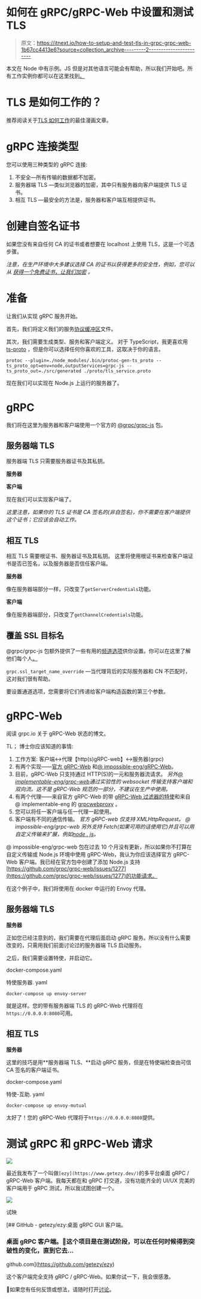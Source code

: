 # 如何在 gRPC/gRPC-Web 中设置和测试 TLS

> 原文：<https://itnext.io/how-to-setup-and-test-tls-in-grpc-grpc-web-1b67cc4413e6?source=collection_archive---------2----------------------->

本文在 Node 中有示例。JS 但是对其他语言可能会有帮助，所以我们开始吧。所有工作实例你都可以在这里找到[。](https://github.com/getezy/ezy/tree/master/__tests__/tls-service)

# **TLS 是如何工作的？**

推荐阅读关于[TLS 如何工作](https://howhttps.works/)的最佳漫画文章。

# gRPC 连接类型

您可以使用三种类型的 gRPC 连接:

1.  不安全—所有传输的数据都不加密。
2.  服务器端 TLS —类似浏览器的加密，其中只有服务器向客户端提供 TLS 证书。
3.  相互 TLS —最安全的方法是，服务器和客户端互相提供证书。

# 创建自签名证书

如果您没有来自任何 CA 的证书或者想要在 localhost 上使用 TLS，这是一个可选步骤。

*注意，在生产环境中大多建议选择 CA 的证书以获得更多的安全性，例如，您可以从* [*获得一个免费证书，让我们加密*](https://letsencrypt.org/) *。*

# 准备

让我们从实现 gRPC 服务开始。

首先，我们将定义我们的服务[协议缓冲区](https://developers.google.com/protocol-buffers)文件。

其次，我们需要生成类型、服务和客户端定义。
对于 TypeScript，我更喜欢用 [ts-proto](https://github.com/stephenh/ts-proto) ，但是你可以选择任何你喜欢的工具，这取决于你的语言。

```
protoc --plugin=./node_modules/.bin/protoc-gen-ts_proto --ts_proto_opt=env=node,outputServices=grpc-js --ts_proto_out=./src/generated ./proto/tls_service.proto
```

现在我们可以实现在 Node.js 上运行的服务器了。

# gRPC

我们将在这里为服务器和客户端使用一个官方的 [@grpc/grpc-js](https://github.com/grpc/grpc-node/tree/master/packages/grpc-js) 包。

## 服务器端 TLS

服务器端 TLS 只需要服务器证书及其私钥。

**服务器**

**客户端**

现在我们可以实现客户端了。

*这里注意，如果你的 TLS 证书是 CA 签名的(非自签名)，你不需要在客户端提供这个证书；它应该会自动工作。*

## 相互 TLS

相互 TLS 需要根证书、服务器证书及其私钥。
这里将使用根证书来检查客户端证书是否已签名，以及服务器是否信任客户端。

**服务器**

像在服务器端部分一样，只改变了`getServerCredentials`功能。

**客户端**

像在服务器端部分，只改变了`getChannelCredentials`功能。

## 覆盖 SSL 目标名

@grpc/grpc-js 包额外提供了一些有用的[频道选项](https://github.com/grpc/grpc-node/tree/master/packages/grpc-js#supported-channel-options)供你设置。你可以在这里了解他们每个人[。](https://grpc.github.io/grpc/core/group__grpc__arg__keys.html)

`grpc.ssl_target_name_override` —当代理背后的实际服务器和 CN 不匹配时，这对我们很有帮助。

要设置通道选项，您需要将它们传递给客户端构造函数的第三个参数。

# gRPC-Web

阅读 grpc.io 关于 gRPC-Web 状态的博文。

TL；
博士你应该知道的事情:

1.  工作方案:
    客户端↔代理【http(s)gRPC-web】↔服务器(grpc)
2.  有两个实现——[官方 gRPC-Web](https://github.com/grpc/grpc-web) 和[@ impossible-eng/gRPC-Web](https://github.com/improbable-eng/grpc-web)。
3.  目前，gRPC-Web 只支持通过 HTTP(S)的一元和服务器流请求。
    *另外*[*@ implementable-eng/grpc-web*](https://github.com/improbable-eng/grpc-web)*通过实验性的 websocket 传输支持客户端和双向流。这不是 gRPC-Web 规范的一部分，不建议在生产中使用。*
4.  有两个代理——来自官方 gRPC-Web 的带 [gRPC-Web 过滤器的特使](https://www.envoyproxy.io/docs/envoy/latest/configuration/http/http_filters/grpc_web_filter)和来自@ implementable-eng 的 [grpcwebproxy](https://github.com/improbable-eng/grpc-web/tree/master/go/grpcwebproxy) 。
5.  您可以将任一客户端与任一代理一起使用。
6.  客户端有不同的通信传输。
    *官方 gRPC-web 仅支持 XMLHttpRequest。
    @ impossible-eng/grpc-web 另外支持 Fetch(如果可用的话使用它)并且可以用自定义传输来扩展，例如*[*node . js*](https://github.com/improbable-eng/grpc-web/tree/master/client/grpc-web-node-http-transport)*。*

@ impossible-eng/grpc-web 包在过去 10 个月没有更新，所以如果你不打算在自定义传输或 Node.js 环境中使用 gRPC-Web，我认为你应该选择官方 gRPC-Web 客户端。我已经在官方包中创建了添加 Node.js 支持[https://github.com/grpc/grpc-web/issues/1277](https://github.com/grpc/grpc-web/issues/1277)的功能请求。

在这个例子中，我们将使用在 docker 中运行的 Envoy 代理。

## 服务器端 TLS

**服务器**

正如您已经注意到的，我们需要在代理后面启动 gRPC 服务。所以没有什么需要改变的，只需用我们前面讨论过的服务器端 TLS 启动服务。

之后，我们需要设置特使，并启动它。

docker-compose.yaml

特使服务器. yaml

```
docker-compose up envoy-server
```

就是这样。您的带有服务器端 TLS 的 gRPC-Web 代理将在`https://0.0.0.0:8080`可用。

## 相互 TLS

**服务器**

这里的技巧是用**服务器端 TLS、**启动 gRPC 服务，但是在特使端检查由可信 CA 签名的客户端证书。

docker-compose.yaml

特使-互助. yaml

```
docker-compose up envoy-mutual
```

太好了！您的 gRPC-Web 代理将于`https://0.0.0.0:8080`提供。

# 测试 gRPC 和 gRPC-Web 请求

![](img/5c29e798d0afa7bcc51a6c49f23e37cd.png)

最近我发布了一个叫做`[ezy](https://www.getezy.dev/)`的多平台桌面 gRPC / gRPC-Web 客户端。我每天都在和 gRPC 打交道，没有功能齐全的 UI/UX 完美的客户端用于 gRPC 测试，所以我试图创建一个。

![](img/01e1e9ecd15ecce9e1d7f193e9563f02.png)

试映

[](https://github.com/getezy/ezy) [## GitHub - getezy/ezy:桌面 gRPC GUI 客户端。

### 桌面 gRPC 客户端。🚧这个项目是在测试阶段，可以在任何时候得到突破性的变化，直到它去…

github.com](https://github.com/getezy/ezy) 

这个客户端完全支持 gRPC / gRPC-Web。如果你试一下，我会很感激。

🙏如果您有任何反馈或想法，请随时打开[讨论](https://github.com/getezy/ezy/discussions)。